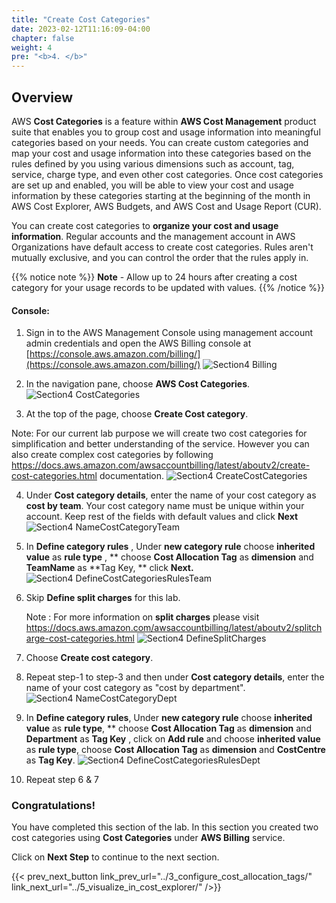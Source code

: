 ```yaml
---
title: "Create Cost Categories"
date: 2023-02-12T11:16:09-04:00
chapter: false
weight: 4
pre: "<b>4. </b>"
---
```


## Overview

AWS **Cost Categories** is a feature within **AWS Cost Management** product
suite that enables you to group cost and usage information into
meaningful categories based on your needs. You can create custom
categories and map your cost and usage information into these categories
based on the rules defined by you using various dimensions such as
account, tag, service, charge type, and even other cost categories. Once
cost categories are set up and enabled, you will be able to view your
cost and usage information by these categories starting at the beginning
of the month in AWS Cost Explorer, AWS Budgets, and AWS Cost and Usage
Report (CUR).

You can create cost categories to **organize your cost and usage information**. Regular accounts and the management account in AWS
Organizations have default access to create cost categories. Rules
aren\'t mutually exclusive, and you can control the order that the rules
apply in.

{{% notice note %}}
**Note** - Allow up to 24 hours after creating a cost category for
your usage records to be updated with values.
{{% /notice %}}

#### Console:

1. Sign in to the AWS Management Console using management account admin
    credentials and open the AWS Billing console at
    [https://console.aws.amazon.com/billing/](https://console.aws.amazon.com/billing/)
 ![Section4 Billing](/Cost/200_Cost_Category/Images/section4/billingService.png)

2. In the navigation pane, choose **AWS Cost Categories**.
 ![Section4 CostCategories](/Cost/200_Cost_Category/Images/section4/costCategoriesService.png)

3. At the top of the page, choose **Create Cost category**. 

  Note: For our current lab purpose we will create two cost categories for
  simplification and better understanding of the service. However you
  can also create complex cost categories by following
  <https://docs.aws.amazon.com/awsaccountbilling/latest/aboutv2/create-cost-categories.html>
  documentation.
 ![Section4 CreateCostCategories](/Cost/200_Cost_Category/Images/section4/createCostCategory.png)

4. Under **Cost category details**, enter the name of your cost
    category as **cost by team**. Your cost category name must be unique
    within your account. Keep rest of the fields with default values and
    click **Next**
 ![Section4 NameCostCategoryTeam](/Cost/200_Cost_Category/Images/section4/nameCostCategoryTeam.png)

5. In **Define category rules** , Under **new category rule** choose **inherited value** as **rule type** , ** choose **Cost Allocation Tag** as **dimension** and **TeamName** as **Tag Key, ** click **Next.**
 ![Section4 DefineCostCategoriesRulesTeam](/Cost/200_Cost_Category/Images/section4/defineCatgoryRulesTeam.png)

6. Skip **Define split charges** for this lab. 
    
   Note : For more information on **split charges** please visit
   <https://docs.aws.amazon.com/awsaccountbilling/latest/aboutv2/splitcharge-cost-categories.html>
   ![Section4 DefineSplitCharges](/Cost/200_Cost_Category/Images/section4/defineSplitCharges.png)

8. Choose **Create cost category**.
   

9. Repeat step-1 to step-3 and then under **Cost category details**,
    enter the name of your cost category as "cost by department".
 ![Section4 NameCostCategoryDept](/Cost/200_Cost_Category/Images/section4/nameCostCategoryDept.png)

10. In **Define category rules**, Under **new category rule** choose **inherited value** as **rule type**, ** choose **Cost Allocation Tag** as **dimension** and **Department** as **Tag Key** , click on **Add rule** and choose **inherited value** as **rule type**,  choose **Cost Allocation Tag** as **dimension** and **CostCentre** as **Tag Key**.
 ![Section4 DefineCostCategoriesRulesDept](/Cost/200_Cost_Category/Images/section4/defineCategoryRulesDept.png)

11. Repeat step 6 & 7

### Congratulations!

You have completed this section of the lab. In this section you created
two cost categories using **Cost Categories** under **AWS Billing**
service.

Click on **Next Step** to continue to the next section.

{{< prev_next_button link_prev_url="../3_configure_cost_allocation_tags/" link_next_url="../5_visualize_in_cost_explorer/" />}}

